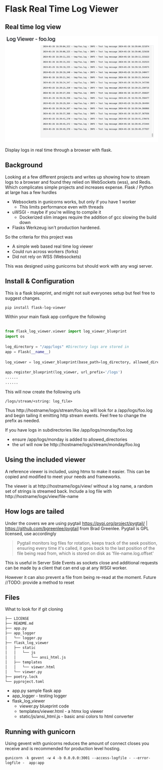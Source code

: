 # Flask Real Time Log Viewer


## Real time log view
![Screen Shot](images/screenshot.png)

Display logs in real time through a browser with flask.


## Background
Looking at a few different projects and writes up showing how to stream logs to a browser and found
they relied on WebSockets (wss), and Redis. Which complicates simple projects and increases expense. 
Flask / Python at large has a few hurdles

* Websockets in gunicorns works, but only if you have 1 worker
  * This limits performance even with threads 
* uWSGI - maybe if you're willing to compile it
  * Dockerized slim images require the addition of gcc slowing the build down
* Flasks Werkzeug isn't production hardened. 

So the criteria for this project was
* A simple web based real time log viewer
* Could run across workers (forks) 
* Did not rely on WSS (Websockets)

This was designed using gunicorns but should work with any wsgi server.


## Install & Configuration

This is a flask blueprint, and might not suit everyones setup but feel free to suggest changes.

```sh
pip install flask-log-viewer

```

Within your main flask app configure the following

```python

from flask_log_viewer.viewer import log_viewer_blueprint
import os

log_directory = "/app/logs" #Directory logs are stored in
app = Flask(__name__)

log_viewer = log_viewer_blueprint(base_path=log_directory, allowed_directories=[log_directory])

app.register_blueprint(log_viewer, url_prefix='/logs')
......
......

```

This will now create the following urls

```
/logs/stream/<string: log_file>
```
Thus http://hostname/logs/stream/foo.log will look for a /app/logs/foo.log and begin tailing it emitting http stream events.  Feel free to change the prefix as needed.

If you have logs in subdirectories like /app/logs/monday/foo.log 
* ensure /app/logs/monday is added to allowed_directories
* the url will now be http://hostname/logs/stream/monday/foo.log


## Using the included viewer
A reference viewer is included, using htmx to make it easier. This can be copied and modified to meet your needs and frameworks. 

The viewer is at http://hostname/logs/view/ without a log name, a random set of strings is streamed back.
Include a log file with http://hostname/logs/view/file-name

## How logs are tailed
Under the covers we are using pygtail https://pypi.org/project/pygtail/ | https://github.com/bgreenlee/pygtail
from Brad Greenlee. Pygtail is GPL licensed, use accordingly 

>Pygtail monitors log files for rotation, keeps track of the seek position, ensuring every time it's called, it goes back to the last position of the file being read from, which is stored on disk as 'file-name.log.offset'

This is useful in Server Side Events as sockets close and additional requests can be made by a client that can end up at any WSGI worker. 

However it can also prevent a file from being re-read at the moment. 
Future //TODO: provide a method to reset

## Files 

What to look for if git cloning 

```
├── LICENSE
├── README.md
├── app.py
├── app_logger
│   └── logger.py
├── flask_log_viewer
│   ├── static
│   │   └── js
│   │       └── ansi_html.js
│   ├── templates
│   │   └── viewer.html
│   └── viewer.py
├── poetry.lock
└── pyproject.toml
```

* app.py sample flask app
* app_logger - testing logger
* flask_log_viewer
  * viewer.py blueprint code
  * templates/viewer.html - a htmx log viewer 
  * static/js/ansi_html.js - basic ansi colors to html converter


## Running with gunicorn
Using gevent with gunicorns reduces the amount of connect closes you receive and is recommended for production level hosting.


```
gunicorn -k gevent -w 4 -b 0.0.0.0:3001 --access-logfile - --error-logfile -  app:app 
```
